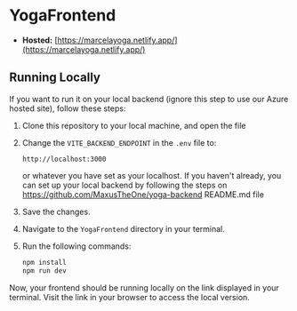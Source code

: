 # YogaFrontend

-   **Hosted:** [https://marcelayoga.netlify.app/](https://marcelayoga.netlify.app/)

## Running Locally

If you want to run it on your local backend (ignore this step to use our Azure hosted site), follow these steps:

1. Clone this repository to your local machine, and open the file

2. Change the `VITE_BACKEND_ENDPOINT` in the `.env` file to:

    ```
    http://localhost:3000
    ```

    or whatever you have set as your localhost.
    If you haven't already, you can set up your local backend by following the steps on https://github.com/MaxusTheOne/yoga-backend README.md file

3. Save the changes.

4. Navigate to the `YogaFrontend` directory in your terminal.

5. Run the following commands:

    ```bash
    npm install
    npm run dev
    ```

Now, your frontend should be running locally on the link displayed in your terminal. Visit the link in your browser to access the local version.
